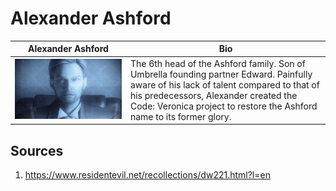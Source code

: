 # Alexander Ashford

Alexander Ashford | Bio
------------ | ------------
![Image of Alexander Ashford](../images/alexander-ashford.png) | The 6th head of the Ashford family. Son of Umbrella founding partner Edward. Painfully aware of his lack of talent compared to that of his predecessors, Alexander created the Code: Veronica project to restore the Ashford name to its former glory.

## Sources
1. https://www.residentevil.net/recollections/dw221.html?l=en
